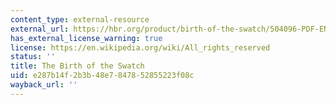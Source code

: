 ```yaml
---
content_type: external-resource
external_url: https://hbr.org/product/birth-of-the-swatch/504096-PDF-ENG
has_external_license_warning: true
license: https://en.wikipedia.org/wiki/All_rights_reserved
status: ''
title: The Birth of the Swatch
uid: e287b14f-2b3b-48e7-8478-52855223f08c
wayback_url: ''
---
```

